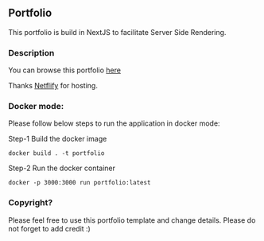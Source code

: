 
## Portfolio

This portfolio is build in NextJS to facilitate Server Side Rendering.

  

### Description

You can browse this portfolio [here](https://surendragalwa.netlify.app)

  

Thanks [Netflify](https://www.netlify.com/) for hosting.

  

### Docker mode:

Please follow below steps to run the application in docker mode:

Step-1 Build the docker image

`docker build . -t portfolio`

Step-2 Run the docker container

`docker -p 3000:3000 run portfolio:latest`

  
  

### Copyright?

Please feel free to use this portfolio template and change details. Please do not forget to add credit :)